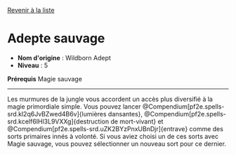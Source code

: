 [Revenir à la liste](..)

# Adepte sauvage

 * **Nom d'origine** : Wildborn Adept
 * **Niveau** : 5


<p><span id="ctl00_MainContent_DetailedOutput"><strong>Prérequis</strong> Magie sauvage<br></span></p>
<hr>
<p>Les murmures de la jungle vous accordent un accès plus diversifié à la magie primordiale simple. Vous pouvez lancer @Compendium[pf2e.spells-srd.kl2q6JvBZwed4B6v]{lumières dansantes}, @Compendium[pf2e.spells-srd.kcelf6IHl3L9VXXg]{destruction de mort-vivant} et @Compendium[pf2e.spells-srd.uZK2BYzPnxUBnDjr]{entrave} comme des sorts primaires innés à volonté. Si vous aviez choisi un de ces sorts avec Magie sauvage, vous pouvez sélectionner un nouveau sort pour ce dernier.&nbsp;</p>